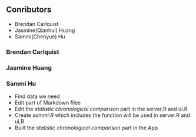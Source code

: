 Conributors
---


- Brendan Carlquist
- Jasmine(Qianhui) Huang
- Sammi(Chenyue) Hu


### Brendan Carlquist
### Jasmine Huang
### Sammi Hu
- Find data we need
- Edit part of Markdown files
- Edit the _statistic chronological comparison_ part in the server.R and ui.R
- Create _sammi.R_ which includes the function will be used in server.R and ui,R
- Built the _statistic chronological comparison_ part in the App
